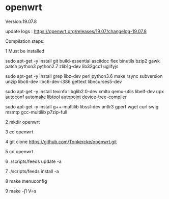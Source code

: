 openwrt
=
Version:19.07.8

update logs : https://openwrt.org/releases/19.07/changelog-19.07.8

Compilation steps:

1 Must be installed

sudo apt-get -y install git build-essential asciidoc flex binutils bzip2 gawk  patch python3 python2.7 zlib1g-dev lib32gcc1 uglifyjs
  
sudo apt-get -y install grep libz-dev perl python3.6 make rsync subversion unzip libc6-dev libc6-dev-i386 gettext libncurses5-dev 

sudo apt-get -y install texinfo libglib2.0-dev xmlto qemu-utils libelf-dev upx autoconf automake libtool autopoint device-tree-compiler

sudo apt-get -y install g++-multilib libssl-dev antlr3 gperf wget curl swig msmtp gcc-multilib p7zip-full


2 mkdir openwrt

3 cd openwrt

4 git clone https://github.com/Tonkercke/openwrt.git

5 cd openwrt

6 ./scripts/feeds update -a

7 ./scripts/feeds install -a

8 make menuconfig

9 make -j1 V=s
